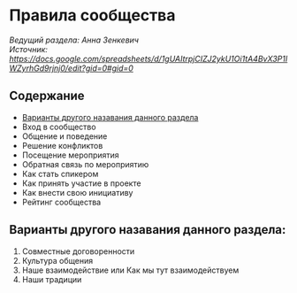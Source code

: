 # Правила сообщества
*Ведущий раздела: Анна Зенкевич*  
*Источник: https://docs.google.com/spreadsheets/d/1gUAItrpjCIZJ2ykU1Oi1tA4BvX3P1IWZyrhGd9rjnj0/edit?gid=0#gid=0*

## Содержание
- [Варианты другого назавания данного раздела](#варианты-другого-назавания-данного-раздела)
- Вход в сообщество
- Общение и поведение
- Решение конфликтов
- Посещение мероприятия
- Обратная связь по мероприятию
- Как стать спикером
- Как принять участие в проекте
- Как внести свою инициативу
- Рейтинг сообщества

## Варианты другого назавания данного раздела:
1. Совместные договоренности 
2. Культура общения 
3. Наше взаимодействие или Как мы тут взаимодействуем 
4. Наши традиции


